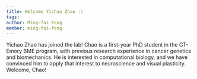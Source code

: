 ```yaml
---
title: Welcome Yichao Zhao :)
tags:
author: Ming-fai Fong
member: ming-fai-fong
---
```


Yichao Zhao has joined the lab!  Chao is a first-year PhD student in the GT-Emory BME program, with previous research experience in cancer genetics and biomechanics.  He is interested in computational biology, and we have convinced him to apply that interest to neuroscience and visual plasticity.  Welcome, Chao!
